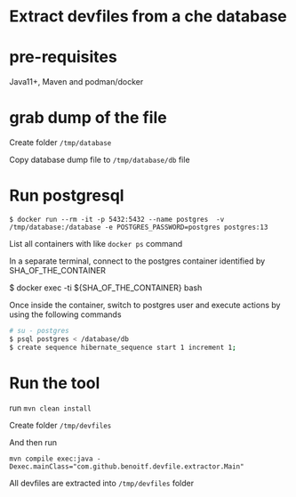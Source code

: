 # Extract devfiles from a che database

# pre-requisites
Java11+, Maven and podman/docker

# grab dump of the file

Create folder `/tmp/database`

Copy database dump file to `/tmp/database/db` file

# Run postgresql
```
$ docker run --rm -it -p 5432:5432 --name postgres  -v /tmp/database:/database -e POSTGRES_PASSWORD=postgres postgres:13
```

List all containers with like `docker ps` command

In a separate terminal, connect to the postgres container identified by SHA_OF_THE_CONTAINER

$ docker exec -ti ${SHA_OF_THE_CONTAINER} bash

Once inside the container, switch to postgres user and execute actions by using the following commands

```bash
# su - postgres
$ psql postgres < /database/db
$ create sequence hibernate_sequence start 1 increment 1;
```

# Run the tool

run `mvn clean install`


Create folder `/tmp/devfiles`

And then run

```
mvn compile exec:java -Dexec.mainClass="com.github.benoitf.devfile.extractor.Main"
```
All devfiles are extracted into `/tmp/devfiles` folder